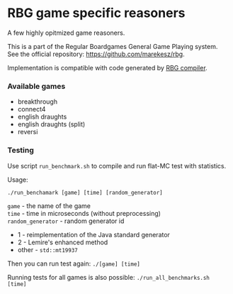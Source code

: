 # RBG game specific reasoners

A few highly opitmized game reasoners.

This is a part of the Regular Boardgames General Game Playing system.
See the official repository: <https://github.com/marekesz/rbg>.

Implementation is compatible with code generated by [RBG compiler](https://github.com/uicus/rbg2cpp).

### Available games
* breakthrough
* connect4
* english draughts
* english draughts (split)
* reversi

### Testing
Use script `run_benchmark.sh` to compile and run flat-MC test with statistics.

Usage:
```
./run_benchamark [game] [time] [random_generator]
```
`game` - the name of the game\
`time` - time in microseconds (without preprocessing)\
`random_generator` - random generator id
* 1 - reimplementation of the Java standard generator
* 2 - Lemire's enhanced method
* other - `std::mt19937`

Then you can run test again: `./[game] [time]`

Running tests for all games is also possible: `./run_all_benchmarks.sh [time]`

